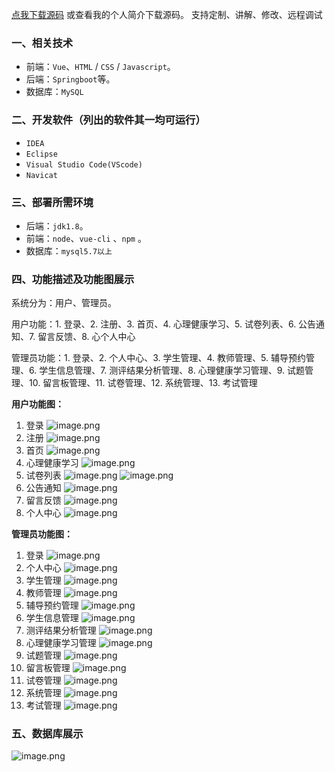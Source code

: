 [点我下载源码](https://www.oneprosol.com/detail/7deb8f2c2b794f64b40141c8e5649375)
或查看我的个人简介下载源码。
支持定制、讲解、修改、远程调试
### 一、相关技术
- 前端：`Vue`、`HTML` / `CSS` / `Javascript`。
- 后端：`Springboot`等。
- 数据库：`MySQL`

### 二、开发软件（列出的软件其一均可运行）
- `IDEA`
- `Eclipse`
- `Visual Studio Code(VScode)`
- `Navicat`
### 三、部署所需环境

- 后端：`jdk1.8`。
- 前端：`node`、`vue-cli` 、`npm`  。
- 数据库：`mysql5.7以上`

### 四、功能描述及功能图展示
系统分为：用户、管理员。

用户功能：1. 登录、2. 注册、3. 首页、4. 心理健康学习、5. 试卷列表、6. 公告通知、7. 留言反馈、8. 心个人中心	

管理员功能：1. 登录、2. 个人中心、3. 学生管理、4. 教师管理、5. 辅导预约管理、6. 学生信息管理、7. 测评结果分析管理、8. 心理健康学习管理、9. 试题管理、10. 留言板管理、11. 试卷管理、12. 系统管理、13. 考试管理

**用户功能图：**
1. 登录
![image.png](https://pic.picprosol.com/user_upload/c01022ce6584417ca74259d62eeeaa0b/2024-12-20%2015:01:47_image.png)
2. 注册
![image.png](https://pic.picprosol.com/user_upload/c01022ce6584417ca74259d62eeeaa0b/2024-12-20%2015:02:53_image.png)
3. 首页
![image.png](https://pic.picprosol.com/user_upload/c01022ce6584417ca74259d62eeeaa0b/2024-12-20%2015:04:12_image.png)
4. 心理健康学习
![image.png](https://pic.picprosol.com/user_upload/c01022ce6584417ca74259d62eeeaa0b/2024-12-20%2015:04:57_image.png)
5. 试卷列表
![image.png](https://pic.picprosol.com/user_upload/c01022ce6584417ca74259d62eeeaa0b/2024-12-20%2015:05:05_image.png)
![image.png](https://pic.picprosol.com/user_upload/c01022ce6584417ca74259d62eeeaa0b/2024-12-20%2015:05:22_image.png)
6. 公告通知
![image.png](https://pic.picprosol.com/user_upload/c01022ce6584417ca74259d62eeeaa0b/2024-12-20%2015:05:47_image.png)
7. 留言反馈
![image.png](https://pic.picprosol.com/user_upload/c01022ce6584417ca74259d62eeeaa0b/2024-12-20%2015:06:03_image.png)
8. 个人中心	
![image.png](https://pic.picprosol.com/user_upload/c01022ce6584417ca74259d62eeeaa0b/2024-12-20%2015:06:21_image.png)

**管理员功能图：**
1. 登录
![image.png](https://pic.picprosol.com/user_upload/c01022ce6584417ca74259d62eeeaa0b/2024-12-20%2015:06:34_image.png)
2. 个人中心
![image.png](https://pic.picprosol.com/user_upload/c01022ce6584417ca74259d62eeeaa0b/2024-12-20%2015:06:51_image.png)
3. 学生管理
![image.png](https://pic.picprosol.com/user_upload/c01022ce6584417ca74259d62eeeaa0b/2024-12-20%2015:06:59_image.png)
4. 教师管理
![image.png](https://pic.picprosol.com/user_upload/c01022ce6584417ca74259d62eeeaa0b/2024-12-20%2015:07:06_image.png)
5. 辅导预约管理
![image.png](https://pic.picprosol.com/user_upload/c01022ce6584417ca74259d62eeeaa0b/2024-12-20%2015:07:17_image.png)
6. 学生信息管理
![image.png](https://pic.picprosol.com/user_upload/c01022ce6584417ca74259d62eeeaa0b/2024-12-20%2015:07:24_image.png)
7. 测评结果分析管理
![image.png](https://pic.picprosol.com/user_upload/c01022ce6584417ca74259d62eeeaa0b/2024-12-20%2015:07:31_image.png)
8. 心理健康学习管理
![image.png](https://pic.picprosol.com/user_upload/c01022ce6584417ca74259d62eeeaa0b/2024-12-20%2015:07:40_image.png)
9. 试题管理
![image.png](https://pic.picprosol.com/user_upload/c01022ce6584417ca74259d62eeeaa0b/2024-12-20%2015:07:49_image.png)
10. 留言板管理
![image.png](https://pic.picprosol.com/user_upload/c01022ce6584417ca74259d62eeeaa0b/2024-12-20%2015:07:57_image.png)
11. 试卷管理
![image.png](https://pic.picprosol.com/user_upload/c01022ce6584417ca74259d62eeeaa0b/2024-12-20%2015:08:05_image.png)
12. 系统管理
![image.png](https://pic.picprosol.com/user_upload/c01022ce6584417ca74259d62eeeaa0b/2024-12-20%2015:08:23_image.png)
13. 考试管理
![image.png](https://pic.picprosol.com/user_upload/c01022ce6584417ca74259d62eeeaa0b/2024-12-20%2015:08:36_image.png)

### 五、数据库展示
![image.png](https://pic.picprosol.com/user_upload/c01022ce6584417ca74259d62eeeaa0b/2024-12-20%2015:10:56_image.png)
